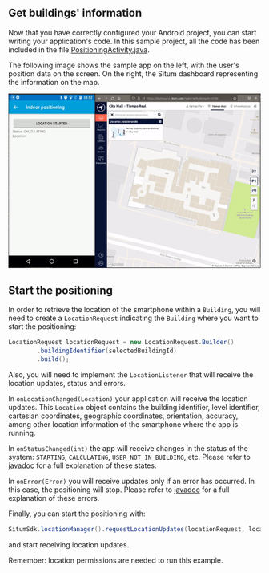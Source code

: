 ## <a name="communicationmanager"></a> Get buildings' information

Now that you have correctly configured your Android project, you can start writing your application's code.
In this sample project, all the code has been included in the file
[PositioningActivity.java](https://github.com/situmtech/situm-android-getting-started/blob/master/app/src/main/java/es/situm/gettingstarted/positioning/PositioningActivity.java).

The following image shows the sample app on the left, with the user's position data on the screen. On the right, the Situm dashboard representing the information on the map.

<p align="center">
    <img src="/img/indoor.gif" />
</p>

## <a name="positioning"></a> Start the positioning

In order to retrieve the location of the smartphone within a `Building`, you will need to create a `LocationRequest` indicating the `Building` where you want to start the positioning:

```java
LocationRequest locationRequest = new LocationRequest.Builder()
        .buildingIdentifier(selectedBuildingId)
        .build();
```

Also, you will need to implement the `LocationListener` that will receive the location updates, status and errors.

In `onLocationChanged(Location)` your application will receive the location updates. This `Location` object contains
the building identifier, level identifier, cartesian coordinates, geographic coordinates, orientation,
accuracy, among other location information of the smartphone where the app is running.

In `onStatusChanged(int)` the app will receive changes in the status of the system: `STARTING`, `CALCULATING`,
`USER_NOT_IN_BUILDING`, etc. Please refer to [javadoc](http://developers.situm.es/sdk_documentation/android/javadoc/latest) for a full explanation of these states.

In `onError(Error)` you will receive updates only if an error has occurred. In this case, the positioning will stop.
Please refer to [javadoc](http://developers.situm.es/sdk_documentation/android/javadoc/latest) for a full explanation of these errors.

Finally, you can start the positioning with:

```java
SitumSdk.locationManager().requestLocationUpdates(locationRequest, locationListener);
```

and start receiving location updates.

Remember: location permissions are needed to run this example.
